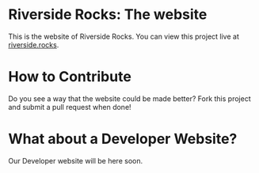 # Riverside Rocks: The website

This is the website of Riverside Rocks.
You can view this project live at [riverside.rocks](https://riverside.rocks).

# How to Contribute

Do you see a way that the website could be made better? Fork this project and submit a pull request when done!

# What about a Developer Website?

Our Developer website will be here soon.